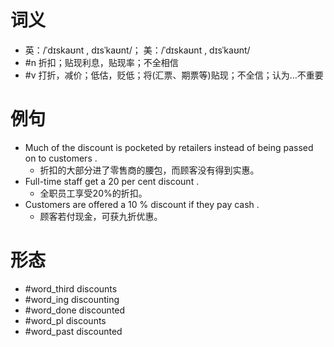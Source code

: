 # 词义
- 英：/ˈdɪskaʊnt , dɪsˈkaʊnt/； 美：/ˈdɪskaʊnt , dɪsˈkaʊnt/
- #n 折扣；贴现利息，贴现率；不全相信
- #v 打折，减价；低估，贬低；将(汇票、期票等)贴现；不全信；认为…不重要
# 例句
- Much of the discount is pocketed by retailers instead of being passed on to customers .
	- 折扣的大部分进了零售商的腰包，而顾客没有得到实惠。
- Full-time staff get a 20 per cent discount .
	- 全职员工享受20%的折扣。
- Customers are offered a 10 % discount if they pay cash .
	- 顾客若付现金，可获九折优惠。
# 形态
- #word_third discounts
- #word_ing discounting
- #word_done discounted
- #word_pl discounts
- #word_past discounted
